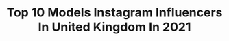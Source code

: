 ---
title: Top 10 Models Instagram Influencers In United Kingdom In 2021
description: >-
  Find top models Instagram influencers in United Kingdom in 2021. Most popular hashtags: #likeforlike #desifashion #mixedracegirl.
platform: Instagram
hits: 1971
text_top: Analyze the top-rated Instagram accounts on inBeat.
text_bottom: Our platform aggregates 1971 Instagram influencers like this in United Kingdom for you to connect with.
profiles:
  - username: "findearsly"
    fullname: >-
      Model
    bio: >-
      Lboro Uni | 20 @mdbreps @nemesismodels @bmg.models @bookmanagement Qualified PT - DM for more
    location: "United Kingdom"
    followers: 37742
    engagement: 401
    commentsToLikes: 0.016492
    id: ckap90cjoqobe0i78n2qb55po
    verified: false
    hashtags: "#amathusmoments"
  - username: "rubenlandim"
    fullname: >-
      Ruben Landim 🇵🇹🇬🇼🇨🇻
    bio: >-
      Deus é a razão de tudo. @jadoremodelsmcr MAN 🇬🇧 @mgm.models HH 🇩🇪
    location: "United Kingdom"
    followers: 7537
    engagement: 1521
    commentsToLikes: 0.129893
    id: ck55q0a5wbsiy0i1103kh3fni
    verified: false
    hashtags: "#goldenhour, #cowboy, #rubbdogg, #newhair"
  - username: "mxxed"
    fullname: >-
      Shanice Shania
    bio: >-
      London Based Model @aksinfluencermgmt 🇬🇧 Contact for bookings/promo Subscribe to my channel ↓
    location: "United Kingdom"
    followers: 16692
    engagement: 1305
    commentsToLikes: 0.073864
    id: ckaov72tq3cda0i78lrgs349d
    verified: false
    hashtags: "#isawicons, #forgirlsbygirls, #pltstyle, #katchme"
  - username: "safiiyyaahh"
    fullname: >-
      safiyyah
    bio: >-
      #mixedrace Don’t take it too serious ... 😜 Part time blogger/model ... DM/email for enquires ❤️
    location: "United Kingdom"
    followers: 12464
    engagement: 1219
    commentsToLikes: 0.108854
    id: ck8t4y3ge887c0j78vzssczqs
    verified: false
    hashtags: "#pakistanilawn, #pakistanstreetstyle, #likeforlike, #pakistanhomestyle"
  - username: "nirvanaoceane"
    fullname: >-
      👑 Little princess 👑
    bio: >-
      Child Model and Actress Agency Represented 🇬🇧 Nirvana's sister @tianaisabelle Account run by Mum @serenatiana_
    location: "United Kingdom"
    followers: 30916
    engagement: 1208
    commentsToLikes: 0.107597
    id: ck14ir9bfgtu00i19v3t6kk80
    verified: false
    hashtags: "#lovewritingco, #fruitsnackchallenge, #ad"
  - username: "noaramorais"
    fullname: >-
      Noara Morais
    bio: >-
      Wilhelmina london | MGM | Wonderwall | E2 model management 💫
    location: "United Kingdom"
    followers: 29748
    engagement: 1094
    commentsToLikes: 0.059066
    id: ck5hro5f6v6yz0i11d22tqhvn
    verified: false
    hashtags: "#tbt, #blackouttuesday"
  - username: "victoria_clay"
    fullname: >-
      Victoria Clay
    bio: >-
      🌸 Anime & Makeup 🎨 Print Designer 📺 Britain’s Next Top Model 💖 Management & PR @streamline_pr 📧 joe@streamlinepr.co.uk (she/her)
    location: "United Kingdom"
    followers: 49502
    engagement: 810
    commentsToLikes: 0.130871
    id: ck55jhceox19q0i117hfy5rh2
    verified: true
    hashtags: "#hellokitty, #gifted, #frankenstein, #zavviexclusive"
  - username: "samjayne0291"
    fullname: >-
      Samantha Jayne
    bio: >-
      -@missswimsuituk finalist 👙 -Model/collab enquiries - 📩 -represented by @sintillatetalent 💫 -@curvezone influencer
    location: "United Kingdom"
    followers: 31436
    engagement: 738
    commentsToLikes: 0.182562
    id: ck14jlumrkzwn0i19e7asoael
    verified: false
    hashtags: "#feelingblessed"
  - username: "courtneyhodgson1999"
    fullname: >-
      Courtney Hodgson
    bio: >-
      21 courtneycollab@yahoo.com for collabs TikTok courtneyhodgson1999 @makeupbycourtney99 @qod.models
    location: "United Kingdom"
    followers: 86647
    engagement: 717
    commentsToLikes: 0.045413
    id: ck0vw15fsrn0d0i19iwfycfkv
    verified: false
    hashtags: "#shimmyshinesquad"
  - username: "grrrlwithcrrrls"
    fullname: >-
      Tanika Jane🌈👭
    bio: >-
      Model 📸 Promos & Collaborations London 📍 Bookings & Enquires DM or Email Me Below 📩 ⠀⠀⠀ ⠀⠀⠀⠀⠀⠀⠀⠀⠀CEO:@grrrlscollection
    location: "United Kingdom"
    followers: 16018
    engagement: 978
    commentsToLikes: 0.069986
    id: ckaov73tt3ch20i78mzzzcjbs
    verified: false
    hashtags: ""
---